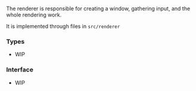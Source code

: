 The renderer is responsible for creating a window, gathering input, and the whole rendering work.

It is implemented through files in `src/renderer`

### Types
- WIP

### Interface
- WIP